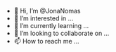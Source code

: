 - 👋 Hi, I’m @JonaNomas
- 👀 I’m interested in ...
- 🌱 I’m currently learning ...
- 💞️ I’m looking to collaborate on ...
- 📫 How to reach me ...

<!---
JonaNomas/JonaNomas is a ✨ special ✨ repository because its `README.md` (this file) appears on your GitHub profile.
You can click the Preview link to take a look at your changes.
--->
